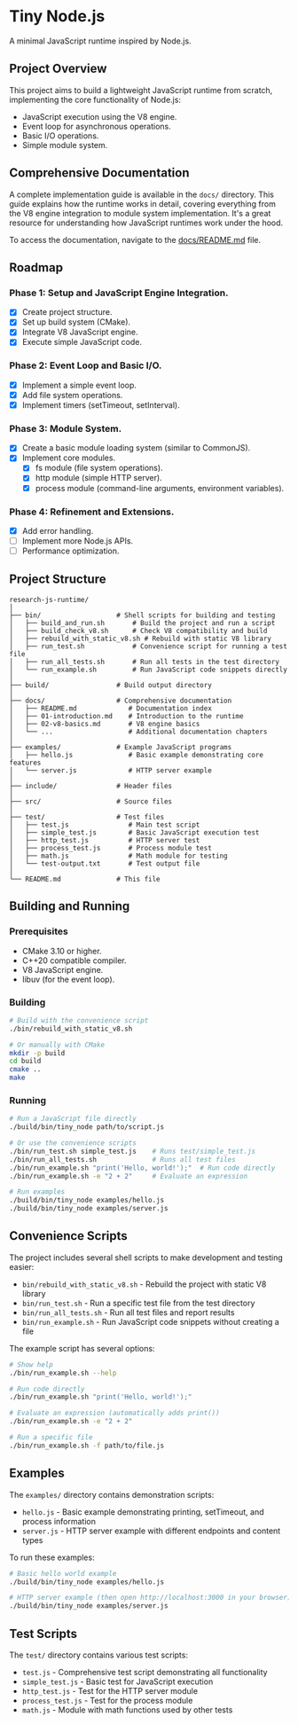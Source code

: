 # Tiny Node.js

A minimal JavaScript runtime inspired by Node.js.

## Project Overview

This project aims to build a lightweight JavaScript runtime from scratch, implementing the core functionality of Node.js:

- JavaScript execution using the V8 engine.
- Event loop for asynchronous operations.
- Basic I/O operations.
- Simple module system.

## Comprehensive Documentation

A complete implementation guide is available in the `docs/` directory. This guide explains how the runtime works in detail, covering everything from the V8 engine integration to module system implementation. It's a great resource for understanding how JavaScript runtimes work under the hood.

To access the documentation, navigate to the [docs/README.md](docs/README.md) file.

## Roadmap

### Phase 1: Setup and JavaScript Engine Integration.
- [x] Create project structure.
- [x] Set up build system (CMake).
- [x] Integrate V8 JavaScript engine.
- [x] Execute simple JavaScript code.

### Phase 2: Event Loop and Basic I/O.
- [x] Implement a simple event loop.
- [x] Add file system operations.
- [x] Implement timers (setTimeout, setInterval).

### Phase 3: Module System.
- [x] Create a basic module loading system (similar to CommonJS).
- [x] Implement core modules.
  - [x] fs module (file system operations).
  - [x] http module (simple HTTP server).
  - [x] process module (command-line arguments, environment variables).

### Phase 4: Refinement and Extensions.
- [x] Add error handling.
- [ ] Implement more Node.js APIs.
- [ ] Performance optimization.

## Project Structure

```
research-js-runtime/
│
├── bin/                   # Shell scripts for building and testing
│   ├── build_and_run.sh       # Build the project and run a script
│   ├── build_check_v8.sh      # Check V8 compatibility and build
│   ├── rebuild_with_static_v8.sh # Rebuild with static V8 library
│   ├── run_test.sh            # Convenience script for running a test file
│   ├── run_all_tests.sh       # Run all tests in the test directory
│   └── run_example.sh         # Run JavaScript code snippets directly
│
├── build/                 # Build output directory
│
├── docs/                  # Comprehensive documentation
│   ├── README.md             # Documentation index
│   ├── 01-introduction.md    # Introduction to the runtime
│   ├── 02-v8-basics.md       # V8 engine basics
│   └── ...                   # Additional documentation chapters
│
├── examples/              # Example JavaScript programs
│   ├── hello.js              # Basic example demonstrating core features
│   └── server.js             # HTTP server example
│
├── include/               # Header files
│
├── src/                   # Source files
│
├── test/                  # Test files
│   ├── test.js               # Main test script
│   ├── simple_test.js        # Basic JavaScript execution test
│   ├── http_test.js          # HTTP server test
│   ├── process_test.js       # Process module test
│   ├── math.js               # Math module for testing
│   └── test-output.txt       # Test output file
│
└── README.md              # This file
```

## Building and Running

### Prerequisites

- CMake 3.10 or higher.
- C++20 compatible compiler.
- V8 JavaScript engine.
- libuv (for the event loop).

### Building

```bash
# Build with the convenience script
./bin/rebuild_with_static_v8.sh

# Or manually with CMake
mkdir -p build
cd build
cmake ..
make
```

### Running

```bash
# Run a JavaScript file directly
./build/bin/tiny_node path/to/script.js

# Or use the convenience scripts
./bin/run_test.sh simple_test.js    # Runs test/simple_test.js
./bin/run_all_tests.sh              # Runs all test files
./bin/run_example.sh "print('Hello, world!');"  # Run code directly
./bin/run_example.sh -e "2 + 2"     # Evaluate an expression

# Run examples
./build/bin/tiny_node examples/hello.js
./build/bin/tiny_node examples/server.js
```

## Convenience Scripts

The project includes several shell scripts to make development and testing easier:

- `bin/rebuild_with_static_v8.sh` - Rebuild the project with static V8 library
- `bin/run_test.sh` - Run a specific test file from the test directory
- `bin/run_all_tests.sh` - Run all test files and report results
- `bin/run_example.sh` - Run JavaScript code snippets without creating a file

The example script has several options:
```bash
# Show help
./bin/run_example.sh --help

# Run code directly
./bin/run_example.sh "print('Hello, world!');"

# Evaluate an expression (automatically adds print())
./bin/run_example.sh -e "2 + 2"

# Run a specific file
./bin/run_example.sh -f path/to/file.js
```

## Examples

The `examples/` directory contains demonstration scripts:

- `hello.js` - Basic example demonstrating printing, setTimeout, and process information
- `server.js` - HTTP server example with different endpoints and content types

To run these examples:

```bash
# Basic hello world example
./build/bin/tiny_node examples/hello.js

# HTTP server example (then open http://localhost:3000 in your browser)
./build/bin/tiny_node examples/server.js
```

## Test Scripts

The `test/` directory contains various test scripts:

- `test.js` - Comprehensive test script demonstrating all functionality
- `simple_test.js` - Basic test for JavaScript execution
- `http_test.js` - Test for the HTTP server module
- `process_test.js` - Test for the process module
- `math.js` - Module with math functions used by other tests


